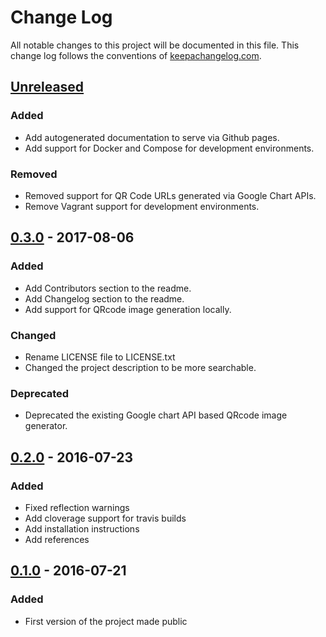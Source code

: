 # Change Log
All notable changes to this project will be documented in this file. This change log follows the conventions of [keepachangelog.com](http://keepachangelog.com/).

## [Unreleased]

### Added
- Add autogenerated documentation to serve via Github pages.
- Add support for Docker and Compose for development environments.

### Removed
- Removed support for QR Code URLs generated via Google Chart APIs.
- Remove Vagrant support for development environments.

## [0.3.0] - 2017-08-06
### Added
- Add Contributors section to the readme.
- Add Changelog section to the readme.
- Add support for QRcode image generation locally.

### Changed
- Rename LICENSE file to LICENSE.txt
- Changed the project description to be more searchable.

### Deprecated
- Deprecated the existing Google chart API based QRcode image generator.

## [0.2.0] - 2016-07-23
### Added
- Fixed reflection warnings
- Add cloverage support for travis builds
- Add installation instructions
- Add references

## [0.1.0] - 2016-07-21
### Added
- First version of the project made public

[Unreleased]: https://github.com/suvash/one-time/compare/v0.3.0...HEAD
[0.3.0]: https://github.com/suvash/one-time/compare/v0.2.0...v0.3.0
[0.2.0]: https://github.com/suvash/one-time/compare/v0.1.0...v0.2.0
[0.1.0]: https://github.com/suvash/one-time/compare/120f051fdf53f534acdaf9e8d100b883febca0cf...v0.1.0
